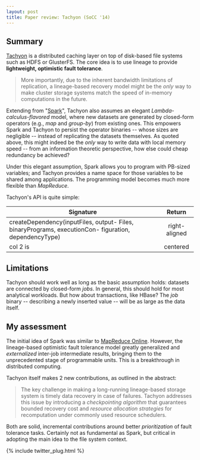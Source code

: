 ```yaml
---
layout: post
title: Paper review: Tachyon (SoCC '14)
---
```

## Summary
[Tachyon](https://amplab.cs.berkeley.edu/publication/tachyon-socc/) is a distributed caching layer on top of disk-based file systems such as HDFS or GlusterFS. The core idea is to use lineage to provide **lightweight, optimistic fault tolerance**. 

> More importantly, due to the inherent bandwidth limitations of replication, a lineage-based recovery model might be the _only_ way to make cluster storage systems match the speed of in-memory computations in the future. 

Extending from "[Spark](http://spark.apache.org/research.html)", Tachyon also assumes an elegant *Lambda-calculus-flavored* model, where new datasets are generated by closed-form operators (e.g., _map_ and _group-by_) from existing ones. This empowers Spark and Tachyon to persist the operator binaries -- whose sizes are negligible -- instead of replicating the datasets themselves. As quoted above, this might indeed be the _only_ way to write data with local memory speed -- from an information theoretic perspective, how else could cheap redundancy be achieved?

Under this elegant assumption, Spark allows you to program with PB-sized variables; and Tachyon provides a name space for those variables to be shared among applications. The programming model becomes much more flexible than _MapReduce_.

Tachyon's API is quite simple:

| Signature        | Return |
| ------------- |:-------------:|
| createDependency(inputFiles, output- Files, binaryPrograms, executionCon- figuration, dependencyType)     | right-aligned |
| col 2 is      | centered      |


## Limitations
Tachyon should work well as long as the basic assumption holds: datasets are connected by closed-form *jobs*. In general, this should hold for most analytical workloads. But how about transactions, like HBase? The *job* binary -- describing a newly inserted value -- will be as large as the data itself.

## My assessment
The initial idea of Spark was similar to [MapReduce Online](https://code.google.com/p/hop/). However, the lineage-based optimistic fault tolerance model greatly generalized and *externalized* inter-job intermediate results, bringing them to the unprecedented stage of programmable units. This is a breakthrough in distributed computing.

Tachyon itself makes 2 new contributions, as outlined in the abstract:

> The key challenge in making a long-running lineage-based storage system is timely data recovery in case of failures. Tachyon addresses this issue by introducing a *checkpointing algorithm* that guarantees bounded recovery cost and *resource allocation strategies* for recomputation under commonly used resource schedulers.

Both are solid, incremental contributions around better *prioritization* of fault tolerance tasks. Certainly not as fundamental as Spark, but critical in adopting the main idea to the file system context.


{% include twitter_plug.html %}
